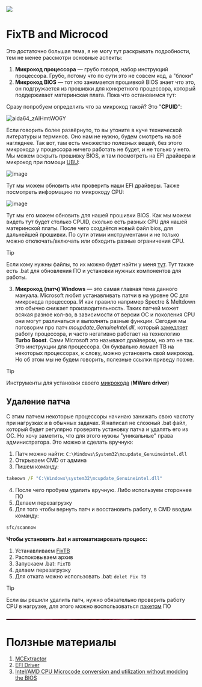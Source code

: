 ![](https://github.com/MrWindowsD/TomnorOS/blob/main/image/header.gif)

# FixTB and Microcod

Это достаточно большая тема, я не могу тут раскрывать подробности, тем не менее рассмотри основные аcпекты:

1. **Микрокод процессора** — грубо говоря, набор инструкций процессора. Грубо, потому что по сути это не совсем код, а "блоки"
2. **Микрокод BIOS** — тот кто занимается прошивкой BIOS знает что это, он подгружается из прошивки для конкретного процессора, который поддерживает материнская плата. Пока что остановимся тут:

Сразу попробуем определить что за микрокод такой? Это "**CPUID**":

![aida64_zAIHmtWO6Y](https://github.com/user-attachments/assets/ecf66508-5550-40f6-a077-cf8cad75e578)

Если говорить более развёрнуто, то вы утоните в куче технической литературы и терминов. Оно нам не нужно, будем смотреть на всё нагляднее. Так вот, там есть множество полезных вещей, без этого микрокода у процессора ничего работать не будет, и не только у него. Мы можем вскрыть прошивку BIOS, и там посмотреть на EFI драйвера и микрокод при помощи [UBU](https://forums.overclockers.ru/viewtopic.php?f=1&t=479847&start=13460): 

![image](https://github.com/user-attachments/assets/ec9477d0-2564-4625-97b4-97c0087a22ff)

Тут мы можем обновить или проверить наши EFI драйверы. Также посмотреть информацию по микрокоду CPU: 

![image](https://github.com/user-attachments/assets/0addb05f-1963-4783-bcb2-391ae4e8fc89)

Тут мы его можем обновить для нашей прошивки BIOS. Как мы можем видеть тут будет столько CPUID, сколько есть разных CPU для нашей материнской платы. После чего создаётся новый файл bios, для дальнейшей прошивки.
По сути этими инструментами и не только можно отключать/включать или обходить разные ограничения CPU. 

> [!TIP]
> Если кому нужны файлы, то их можно будет найти у меня [тут](https://github.com/MrWindowsD/TomnorOS/releases/tag/UBU). Тут также есть .bat для обновления ПО и установки нужных компонентов для работы.

3. **Микрокод (патч) Windows** — это самая главная тема данного мануала. Microsoft любит устанавливать патчи в на уровне ОС для микрокода процессора. И как правило например Spectre & Meltdown это обычно снижает производительность.
Таких патчей может всякая разное кол-во, в зависимости от версии ОС и поколения CPU они могут различаться и выполнять разные функции. Сегодня мы поговорим про патч _mcupdate_Genuinelntel.dll_, который [замедляет](https://habr.com/ru/news/564180/) работу процессора, и часто негативно работает на технологию **Turbo Boost**. Сами Microsoft это называют драйвером, но это не так. Это инструкции для процессора.
Он буквально ломает TB на некоторых процессорах, к слову, можно установить свой микрокод. Но об этом мы не будем говорить, полезные ссылки приведу позже.

> [!TIP]
> Инструменты для установки своего [микрокода](https://github.com/MrWindowsD/TomnorOS/blob/main/Tools_microcod.rar) (**MWare driver**)

## Удаление патча
С этим патчем некоторые процессоры начинаю занижать свою частоту при нагрузках и в обычных задачах. Я написал не сложный .bat файл, который будет регулярно проверять установку патча и удалять его из ОС. Но хочу заметить, что для этого нужны "уникальные" права администратора.
Это можно и сделать вручную:
1. Патч можно найти: ``` C:\Windows\System32\mcupdate_Genuineintel.dll ```
2. Открываем CMD от админа
3. Пишем команду:
```cmd
takeown /F "C:\Windows\system32\mcupdate_Genuineintel.dll"
```
4. После чего пробуем удалить вручную. Либо используем стороннее ПО
5. Делаем перезагрузку
6. Для того чтобы вернуть патч и восстановить работу, в CMD вводим команду:

 ```cmd
sfc/scannow
```

**Чтобы установить .bat и автоматизировать процесс:**
1. Устанавливаем [FixTB](https://github.com/MrWindowsD/TomnorOS/blob/b1e676f2214c8ce67036589b794c3ee158738128/FixTB%20ver%201.0-beta.rar)
2. Распоковываем архив
3. Запускаем .bat: ```FixTB```
4. делаем перезагрузку
5. Для отката можно использовать .bat: ```delet Fix TB```

> [!TIP]
> Если вы решили удалить патч, нужно обязательно проверить работу CPU в нагрузке, для этого можно воспользоваться [пакетом](https://github.com/MrWindowsD/TomnorOS/releases/tag/Soft) ПО

![](https://github.com/MrWindowsD/TomnorOS/blob/main/image/hr_00000.png)

# Ползные материалы
1. [MCExtractor](https://github.com/platomav/MCExtractor)
2. [EFI Driver](https://winraid.level1techs.com/t/tool-guide-news-uefi-bios-updater-ubu/30357)
3. [Intel/AMD CPU Microcode conversion and utilization without modding the BIOS](https://winraid.level1techs.com/t/guide-intel-amd-cpu-microcode-conversion-and-utilization-without-modding-the-bios/31865)
